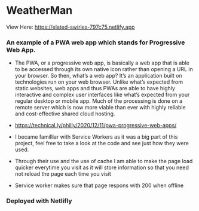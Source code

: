 # WeatherMan

View Here: https://elated-swirles-797c75.netlify.app 

### An example of a PWA web app which stands for Progressive Web App.
- The PWA, or a progressive web app, is basically a web app that is able to be accessed through its own native icon rather than opening a URL in your browser. So then, what’s a web app? It’s an application built on technologies run on your web browser. Unlike what’s expected from static websites, web apps and thus PWAs are able to have highly interactive and complex user interfaces like what’s expected from your regular desktop or mobile app. Much of the processing is done on a remote server which is now more viable than ever with highly reliable and cost-effective shared cloud hosting. 
- https://technical.ly/philly/2020/12/11/pwa-progressive-web-apps/

- I became familliar with Service Workers as it was a big part of this project, feel free to take a look at the code and see just how they were used.
- Through their use and the use of cache I am able to make the page load quicker everytime you visit as it will store information so that you need not reload the page each time you visit
- Service worker makes sure that page respons with 200 when offline

### Deployed with Netlifly
